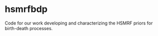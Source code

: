 # hsmrfbdp
Code for our work developing and characterizing the HSMRF priors for birth-death processes.
